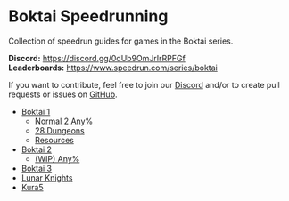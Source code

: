 # Boktai Speedrunning

Collection of speedrun guides for games in the Boktai series.

**Discord:** <https://discord.gg/0dUb9OmJrIrRPFGf>  
**Leaderboards:** <https://www.speedrun.com/series/boktai>

If you want to contribute, feel free to join our [Discord](https://discord.gg/0dUb9OmJrIrRPFGf) and/or to create pull requests or issues on [GitHub](https://github.com/shenef/Boktai-Speedrunning).

- [Boktai 1](./boktai.md)
  - [Normal 2 Any%](./boktai/normal-2_any.md)
  - [28 Dungeons](./boktai/28-dungeons.md)
  - [Resources](./boktai/resources.md)
- [Boktai 2](./zoktai.md)
  - [(WIP) Any%](./zoktai/any.md)
- [Boktai 3](./shinbok.md)
- [Lunar Knights](./lunar-knights.md)
- [Kura5](./kura5.md)
